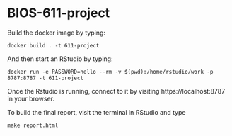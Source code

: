 BIOS-611-project
===============

Build the docker image by typing:
```
docker build . -t 611-project
```

And then start an RStudio by typing:

```
docker run -e PASSWORD=hello --rm -v $(pwd):/home/rstudio/work -p 8787:8787 -t 611-project
```

Once the Rstudio is running, connect to it by visiting
https://localhost:8787 in your browser. 

To build the final report, visit the terminal in RStudio and type

```
make report.html
```
